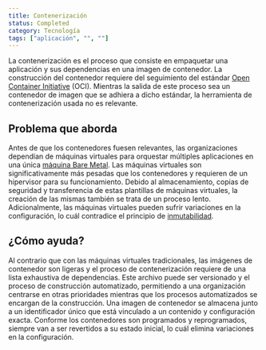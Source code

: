 ```yaml
---
title: Contenerización
status: Completed
category: Tecnología
tags: ["aplicación", "", ""]
---
```


La contenerización es el proceso que consiste en empaquetar una aplicación y sus dependencias en una imagen de contenedor.
La construcción del contenedor requiere del seguimiento del estándar [Open Container Initiative](https://opencontainers.org) (OCI).
Mientras la salida de este proceso sea un contenedor de imagen que se adhiera a dicho estándar, la herramienta de contenerización usada no es relevante.

## Problema que aborda

Antes de que los contenedores fuesen relevantes, las organizaciones dependían de máquinas virtuales para
orquestar múltiples aplicaciones en una única [máquina Bare Metal](/es/bare-metal-machine/).
Las máquinas virtuales son significativamente más pesadas que los contenedores y requieren de un hipervisor para su funcionamiento.
Debido al almacenamiento, copias de seguridad y transferencia de estas plantillas de máquinas virtuales, la creación de las mismas también se trata de un proceso lento.
Adicionalmente, las máquinas virtuales pueden sufrir variaciones en la configuración, lo cuál contradice el principio de [inmutabilidad](/es/immutable-infrastructure/).

## ¿Cómo ayuda?

Al contrario que con las máquinas virtuales tradicionales, las imágenes de contenedor son ligeras y
el proceso de contenerización requiere de una lista exhaustiva de dependencias.
Este archivo puede ser versionado y el proceso de construcción automatizado,
permitiendo a una organización centrarse en otras prioridades
mientras que los procesos automatizados se encargan de la construcción.
Una imagen de contenedor se almacena junto a un identificador único
que está vinculado a un contenido y configuración exacta.
Conforme los contenedores son programados y reprogramados,
siempre van a ser revertidos a su estado inicial, lo cuál elimina variaciones en la configuración.
